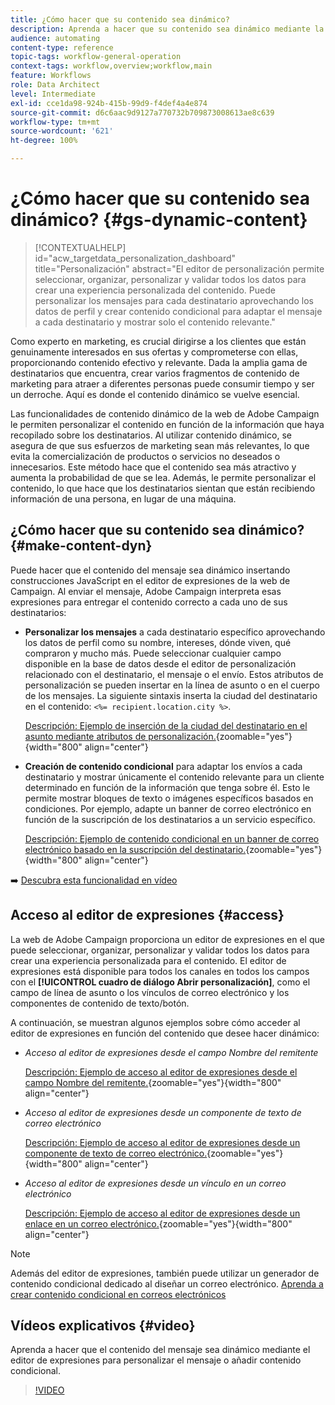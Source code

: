 ```yaml
---
title: ¿Cómo hacer que su contenido sea dinámico?
description: Aprenda a hacer que su contenido sea dinámico mediante la personalización y el contenido condicional.
audience: automating
content-type: reference
topic-tags: workflow-general-operation
context-tags: workflow,overview;workflow,main
feature: Workflows
role: Data Architect
level: Intermediate
exl-id: cce1da98-924b-415b-99d9-f4def4a4e874
source-git-commit: d6c6aac9d9127a770732b709873008613ae8c639
workflow-type: tm+mt
source-wordcount: '621'
ht-degree: 100%

---
```


# ¿Cómo hacer que su contenido sea dinámico? {#gs-dynamic-content}

>[!CONTEXTUALHELP]
>id="acw_targetdata_personalization_dashboard"
>title="Personalización"
>abstract="El editor de personalización permite seleccionar, organizar, personalizar y validar todos los datos para crear una experiencia personalizada del contenido. Puede personalizar los mensajes para cada destinatario aprovechando los datos de perfil y crear contenido condicional para adaptar el mensaje a cada destinatario y mostrar solo el contenido relevante."

Como experto en marketing, es crucial dirigirse a los clientes que están genuinamente interesados en sus ofertas y comprometerse con ellas, proporcionando contenido efectivo y relevante. Dada la amplia gama de destinatarios que encuentra, crear varios fragmentos de contenido de marketing para atraer a diferentes personas puede consumir tiempo y ser un derroche. Aquí es donde el contenido dinámico se vuelve esencial.

Las funcionalidades de contenido dinámico de la web de Adobe Campaign le permiten personalizar el contenido en función de la información que haya recopilado sobre los destinatarios. Al utilizar contenido dinámico, se asegura de que sus esfuerzos de marketing sean más relevantes, lo que evita la comercialización de productos o servicios no deseados o innecesarios. Este método hace que el contenido sea más atractivo y aumenta la probabilidad de que se lea. Además, le permite personalizar el contenido, lo que hace que los destinatarios sientan que están recibiendo información de una persona, en lugar de una máquina.

## ¿Cómo hacer que su contenido sea dinámico? {#make-content-dyn}

Puede hacer que el contenido del mensaje sea dinámico insertando construcciones JavaScript en el editor de expresiones de la web de Campaign. Al enviar el mensaje, Adobe Campaign interpreta esas expresiones para entregar el contenido correcto a cada uno de sus destinatarios:

* **Personalizar los mensajes** a cada destinatario específico aprovechando los datos de perfil como su nombre, intereses, dónde viven, qué compraron y mucho más. Puede seleccionar cualquier campo disponible en la base de datos desde el editor de personalización relacionado con el destinatario, el mensaje o el envío. Estos atributos de personalización se pueden insertar en la línea de asunto o en el cuerpo de los mensajes. La siguiente sintaxis inserta la ciudad del destinatario en el contenido: `<%= recipient.location.city %>`.

  [Descripción: Ejemplo de inserción de la ciudad del destinatario en el asunto mediante atributos de personalización.](assets/perso-subject-line.png){zoomable="yes"}{width="800" align="center"}

* **Creación de contenido condicional** para adaptar los envíos a cada destinatario y mostrar únicamente el contenido relevante para un cliente determinado en función de la información que tenga sobre él. Esto le permite mostrar bloques de texto o imágenes específicos basados en condiciones. Por ejemplo, adapte un banner de correo electrónico en función de la suscripción de los destinatarios a un servicio específico.

  [Descripción: Ejemplo de contenido condicional en un banner de correo electrónico basado en la suscripción del destinatario.](assets/condition-sample.png){zoomable="yes"}{width="800" align="center"}

➡️ [Descubra esta funcionalidad en vídeo](#video)

## Acceso al editor de expresiones {#access}

La web de Adobe Campaign proporciona un editor de expresiones en el que puede seleccionar, organizar, personalizar y validar todos los datos para crear una experiencia personalizada para el contenido. El editor de expresiones está disponible para todos los canales en todos los campos con el **[!UICONTROL cuadro de diálogo Abrir personalización]**, como el campo de línea de asunto o los vínculos de correo electrónico y los componentes de contenido de texto/botón.

A continuación, se muestran algunos ejemplos sobre cómo acceder al editor de expresiones en función del contenido que desee hacer dinámico:

* *Acceso al editor de expresiones desde el campo Nombre del remitente*

  [Descripción: Ejemplo de acceso al editor de expresiones desde el campo Nombre del remitente.](assets/expression-editor-access.png){zoomable="yes"}{width="800" align="center"}

* *Acceso al editor de expresiones desde un componente de texto de correo electrónico*

  [Descripción: Ejemplo de acceso al editor de expresiones desde un componente de texto de correo electrónico.](assets/expression-editor-access-email.png){zoomable="yes"}{width="800" align="center"}

* *Acceso al editor de expresiones desde un vínculo en un correo electrónico*

  [Descripción: Ejemplo de acceso al editor de expresiones desde un enlace en un correo electrónico.](assets/perso-link-insert-icon.png){zoomable="yes"}{width="800" align="center"}

>[!NOTE]
>
>Además del editor de expresiones, también puede utilizar un generador de contenido condicional dedicado al diseñar un correo electrónico. [Aprenda a crear contenido condicional en correos electrónicos](conditions.md)

## Vídeos explicativos {#video}

Aprenda a hacer que el contenido del mensaje sea dinámico mediante el editor de expresiones para personalizar el mensaje o añadir contenido condicional.

>[!VIDEO](https://video.tv.adobe.com/v/3425795?quality=12)